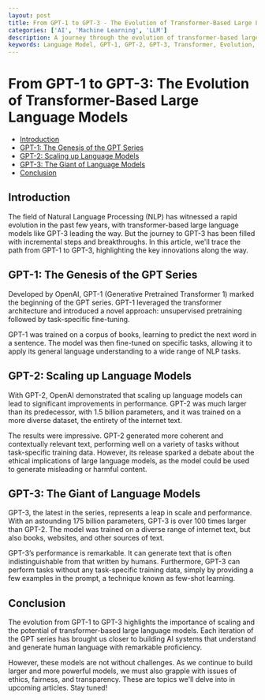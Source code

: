 ```yaml
---
layout: post
title: From GPT-1 to GPT-3 - The Evolution of Transformer-Based Large Language Models
categories: ['AI', 'Machine Learning', 'LLM']
description: A journey through the evolution of transformer-based large language models, tracing the path from GPT-1 to GPT-3 and the innovations along the way.
keywords: Language Model, GPT-1, GPT-2, GPT-3, Transformer, Evolution, Natural Language Processing
---
```

# From GPT-1 to GPT-3: The Evolution of Transformer-Based Large Language Models

- [Introduction](#introduction)
- [GPT-1: The Genesis of the GPT Series](#gpt-1-the-genesis-of-the-gpt-series)
- [GPT-2: Scaling up Language Models](#gpt-2-scaling-up-language-models)
- [GPT-3: The Giant of Language Models](#gpt-3-the-giant-of-language-models)
- [Conclusion](#conclusion)

## Introduction
The field of Natural Language Processing (NLP) has witnessed a rapid evolution in the past few years, with transformer-based large language models like GPT-3 leading the way. But the journey to GPT-3 has been filled with incremental steps and breakthroughs. In this article, we'll trace the path from GPT-1 to GPT-3, highlighting the key innovations along the way.

## GPT-1: The Genesis of the GPT Series
Developed by OpenAI, GPT-1 (Generative Pretrained Transformer 1) marked the beginning of the GPT series. GPT-1 leveraged the transformer architecture and introduced a novel approach: unsupervised pretraining followed by task-specific fine-tuning.

GPT-1 was trained on a corpus of books, learning to predict the next word in a sentence. The model was then fine-tuned on specific tasks, allowing it to apply its general language understanding to a wide range of NLP tasks.

## GPT-2: Scaling up Language Models
With GPT-2, OpenAI demonstrated that scaling up language models can lead to significant improvements in performance. GPT-2 was much larger than its predecessor, with 1.5 billion parameters, and it was trained on a more diverse dataset, the entirety of the internet text.

The results were impressive. GPT-2 generated more coherent and contextually relevant text, performing well on a variety of tasks without task-specific training data. However, its release sparked a debate about the ethical implications of large language models, as the model could be used to generate misleading or harmful content.

## GPT-3: The Giant of Language Models
GPT-3, the latest in the series, represents a leap in scale and performance. With an astounding 175 billion parameters, GPT-3 is over 100 times larger than GPT-2. The model was trained on a diverse range of internet text, but also books, websites, and other sources of text.

GPT-3’s performance is remarkable. It can generate text that is often indistinguishable from that written by humans. Furthermore, GPT-3 can perform tasks without any task-specific training data, simply by providing a few examples in the prompt, a technique known as few-shot learning.

## Conclusion
The evolution from GPT-1 to GPT-3 highlights the importance of scaling and the potential of transformer-based large language models. Each iteration of the GPT series has brought us closer to building AI systems that understand and generate human language with remarkable proficiency.

However, these models are not without challenges. As we continue to build larger and more powerful models, we must also grapple with issues of ethics, fairness, and transparency. These are topics we'll delve into in upcoming articles. Stay tuned!
